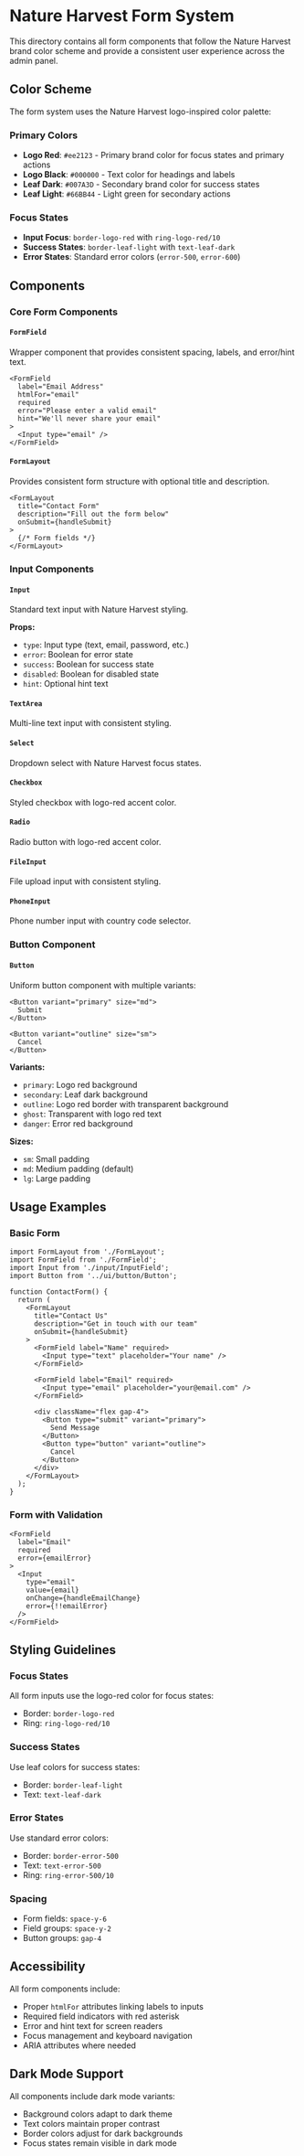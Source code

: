 # Nature Harvest Form System

This directory contains all form components that follow the Nature Harvest brand color scheme and provide a consistent user experience across the admin panel.

## Color Scheme

The form system uses the Nature Harvest logo-inspired color palette:

### Primary Colors
- **Logo Red**: `#ee2123` - Primary brand color for focus states and primary actions
- **Logo Black**: `#000000` - Text color for headings and labels
- **Leaf Dark**: `#007A3D` - Secondary brand color for success states
- **Leaf Light**: `#66BB44` - Light green for secondary actions

### Focus States
- **Input Focus**: `border-logo-red` with `ring-logo-red/10`
- **Success States**: `border-leaf-light` with `text-leaf-dark`
- **Error States**: Standard error colors (`error-500`, `error-600`)

## Components

### Core Form Components

#### `FormField`
Wrapper component that provides consistent spacing, labels, and error/hint text.

```tsx
<FormField
  label="Email Address"
  htmlFor="email"
  required
  error="Please enter a valid email"
  hint="We'll never share your email"
>
  <Input type="email" />
</FormField>
```

#### `FormLayout`
Provides consistent form structure with optional title and description.

```tsx
<FormLayout
  title="Contact Form"
  description="Fill out the form below"
  onSubmit={handleSubmit}
>
  {/* Form fields */}
</FormLayout>
```

### Input Components

#### `Input`
Standard text input with Nature Harvest styling.

**Props:**
- `type`: Input type (text, email, password, etc.)
- `error`: Boolean for error state
- `success`: Boolean for success state
- `disabled`: Boolean for disabled state
- `hint`: Optional hint text

#### `TextArea`
Multi-line text input with consistent styling.

#### `Select`
Dropdown select with Nature Harvest focus states.

#### `Checkbox`
Styled checkbox with logo-red accent color.

#### `Radio`
Radio button with logo-red accent color.

#### `FileInput`
File upload input with consistent styling.

#### `PhoneInput`
Phone number input with country code selector.

### Button Component

#### `Button`
Uniform button component with multiple variants:

```tsx
<Button variant="primary" size="md">
  Submit
</Button>

<Button variant="outline" size="sm">
  Cancel
</Button>
```

**Variants:**
- `primary`: Logo red background
- `secondary`: Leaf dark background
- `outline`: Logo red border with transparent background
- `ghost`: Transparent with logo red text
- `danger`: Error red background

**Sizes:**
- `sm`: Small padding
- `md`: Medium padding (default)
- `lg`: Large padding

## Usage Examples

### Basic Form
```tsx
import FormLayout from './FormLayout';
import FormField from './FormField';
import Input from './input/InputField';
import Button from '../ui/button/Button';

function ContactForm() {
  return (
    <FormLayout
      title="Contact Us"
      description="Get in touch with our team"
      onSubmit={handleSubmit}
    >
      <FormField label="Name" required>
        <Input type="text" placeholder="Your name" />
      </FormField>
      
      <FormField label="Email" required>
        <Input type="email" placeholder="your@email.com" />
      </FormField>
      
      <div className="flex gap-4">
        <Button type="submit" variant="primary">
          Send Message
        </Button>
        <Button type="button" variant="outline">
          Cancel
        </Button>
      </div>
    </FormLayout>
  );
}
```

### Form with Validation
```tsx
<FormField
  label="Email"
  required
  error={emailError}
>
  <Input
    type="email"
    value={email}
    onChange={handleEmailChange}
    error={!!emailError}
  />
</FormField>
```

## Styling Guidelines

### Focus States
All form inputs use the logo-red color for focus states:
- Border: `border-logo-red`
- Ring: `ring-logo-red/10`

### Success States
Use leaf colors for success states:
- Border: `border-leaf-light`
- Text: `text-leaf-dark`

### Error States
Use standard error colors:
- Border: `border-error-500`
- Text: `text-error-500`
- Ring: `ring-error-500/10`

### Spacing
- Form fields: `space-y-6`
- Field groups: `space-y-2`
- Button groups: `gap-4`

## Accessibility

All form components include:
- Proper `htmlFor` attributes linking labels to inputs
- Required field indicators with red asterisk
- Error and hint text for screen readers
- Focus management and keyboard navigation
- ARIA attributes where needed

## Dark Mode Support

All components include dark mode variants:
- Background colors adapt to dark theme
- Text colors maintain proper contrast
- Border colors adjust for dark backgrounds
- Focus states remain visible in dark mode